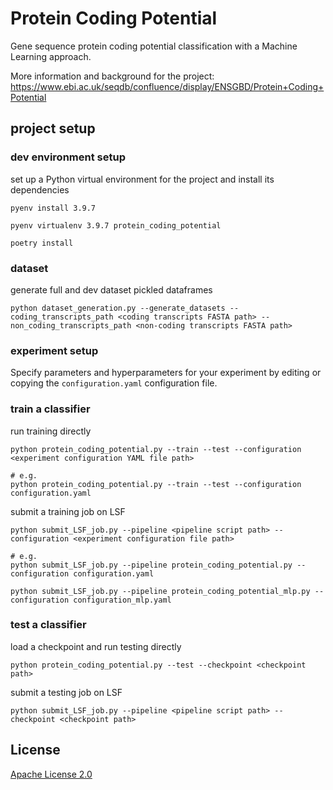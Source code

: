 # Protein Coding Potential

Gene sequence protein coding potential classification with a Machine Learning approach.

More information and background for the project:
https://www.ebi.ac.uk/seqdb/confluence/display/ENSGBD/Protein+Coding+Potential


## project setup

### dev environment setup

set up a Python virtual environment for the project and install its dependencies
```
pyenv install 3.9.7

pyenv virtualenv 3.9.7 protein_coding_potential

poetry install
```

### dataset

generate full and dev dataset pickled dataframes
```
python dataset_generation.py --generate_datasets --coding_transcripts_path <coding transcripts FASTA path> --non_coding_transcripts_path <non-coding transcripts FASTA path>
```

### experiment setup

Specify parameters and hyperparameters for your experiment by editing or copying the `configuration.yaml` configuration file.

### train a classifier

run training directly
```
python protein_coding_potential.py --train --test --configuration <experiment configuration YAML file path>

# e.g.
python protein_coding_potential.py --train --test --configuration configuration.yaml
```

submit a training job on LSF
```
python submit_LSF_job.py --pipeline <pipeline script path> --configuration <experiment configuration file path>

# e.g.
python submit_LSF_job.py --pipeline protein_coding_potential.py --configuration configuration.yaml

python submit_LSF_job.py --pipeline protein_coding_potential_mlp.py --configuration configuration_mlp.yaml
```

### test a classifier

load a checkpoint and run testing directly
```
python protein_coding_potential.py --test --checkpoint <checkpoint path>
```

submit a testing job on LSF
```
python submit_LSF_job.py --pipeline <pipeline script path> --checkpoint <checkpoint path>
```

## License

[Apache License 2.0](LICENSE)

